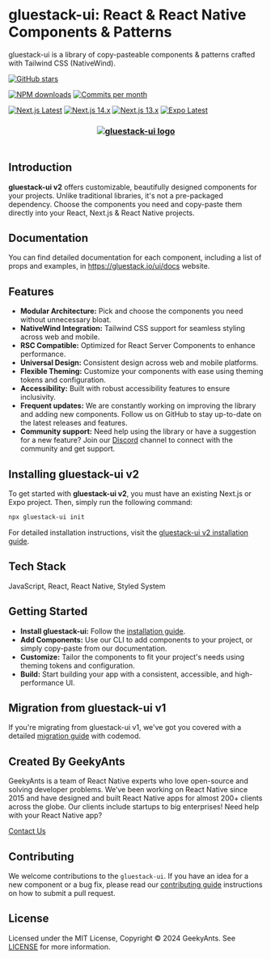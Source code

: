 # gluestack-ui: React & React Native Components & Patterns

gluestack-ui is a library of copy-pasteable components & patterns crafted with Tailwind CSS (NativeWind).


[![GitHub stars](https://img.shields.io/github/stars/gluestack/gluestack-ui)](https://github.com/gluestack/gluestack-ui)

[![NPM downloads](https://img.shields.io/npm/dw/@gluestack-ui/button?logo=npm&label=NPM%20downloads&cacheSeconds=3600)](https://www.npmjs.com/package/@gluestack-ui/button) [![Commits per month](https://img.shields.io/github/commit-activity/m/gluestack/gluestack-ui?label=Commits&logo=git)](https://github.com/gluestack/gluestack-ui/commits)

[![Next.js Latest](https://github.com/gluestack/gluestack-ui/actions/workflows/next-latest.yml/badge.svg)](https://github.com/gluestack/gluestack-ui/actions/workflows/next-latest.yml)
[![Next.js 14.x](https://github.com/gluestack/gluestack-ui/actions/workflows/next-14.yml/badge.svg)](https://github.com/gluestack/gluestack-ui/actions/workflows/next-14.yml)
[![Next.js 13.x](https://github.com/gluestack/gluestack-ui/actions/workflows/next-13.yml/badge.svg)](https://github.com/gluestack/gluestack-ui/actions/workflows/next-13.yml)
[![Expo Latest](https://github.com/gluestack/gluestack-ui/actions/workflows/expo-latest.yml/badge.svg)](https://github.com/gluestack/gluestack-ui/actions/workflows/expo-latest.yml)

<h3 align="center">
  <a href="https://github.com/gluestack/gluestack-ui">
    <img src="https://raw.githubusercontent.com/gluestack/gluestack-ui/main/img/gluestack-banner.png" alt="gluestack-ui logo" >
  </a>
  <br>
  <br>
</h3>

## Introduction

**gluestack-ui v2** offers customizable, beautifully designed components for your projects. Unlike traditional libraries, it's not a pre-packaged dependency. Choose the components you need and copy-paste them directly into your React, Next.js & React Native projects.

## Documentation

You can find detailed documentation for each component, including a list of props and examples, in https://gluestack.io/ui/docs website.

## Features

- **Modular Architecture:** Pick and choose the components you need without unnecessary bloat.
- **NativeWind Integration:** Tailwind CSS support for seamless styling across web and mobile.
- **RSC Compatible:** Optimized for React Server Components to enhance performance.
- **Universal Design:** Consistent design across web and mobile platforms.
- **Flexible Theming:** Customize your components with ease using theming tokens and configuration.
- **Accessibility:** Built with robust accessibility features to ensure inclusivity.
- **Frequent updates:** We are constantly working on improving the library and adding new components. Follow us on GitHub to stay up-to-date on the latest releases and features.
- **Community support:** Need help using the library or have a suggestion for a new feature? Join our [Discord](https://discord.com/invite/95qQ84nf6f) channel to connect with the community and get support.

## Installing **gluestack-ui v2**

To get started with **gluestack-ui v2**, you must have an existing Next.js or Expo project. Then, simply run the following command:

```bash
npx gluestack-ui init
```

For detailed installation instructions, visit the [gluestack-ui v2 installation guide](https://gluestack.io/ui/docs/home/getting-started/installation).

## Tech Stack

JavaScript, React, React Native, Styled System

## Getting Started

- **Install gluestack-ui:** Follow the [installation guide](https://gluestack.io/ui/docs/home/getting-started/installation).
- **Add Components:** Use our CLI to add components to your project, or simply copy-paste from our documentation.
- **Customize:** Tailor the components to fit your project's needs using theming tokens and configuration.
- **Build:** Start building your app with a consistent, accessible, and high-performance UI.

## Migration from gluestack-ui v1

If you're migrating from gluestack-ui v1, we've got you covered with a detailed [migration guide](https://gluestack.io/ui/docs/home/overview/upgrade-to-v2) with codemod.

## Created By GeekyAnts

GeekyAnts is a team of React Native experts who love open-source and solving developer problems. We’ve been working on React Native since 2015 and have designed and built React Native apps for almost 200+ clients across the globe. Our clients include startups to big enterprises! Need help with your React Native app?

[Contact Us](https://geekyants.com/?utm_source=gluestack_github&utm_medium=read_me&utm_campaign=gluestack_integration)

## Contributing

We welcome contributions to the `gluestack-ui`. If you have an idea for a new component or a bug fix, please read our [contributing guide](./CONTRIBUTING.md) instructions on how to submit a pull request.

## License

Licensed under the MIT License, Copyright © 2024 GeekyAnts. See [LICENSE](https://github.com/gluestack/gluestack-ui/blob/main/LICENSE) for more information.

